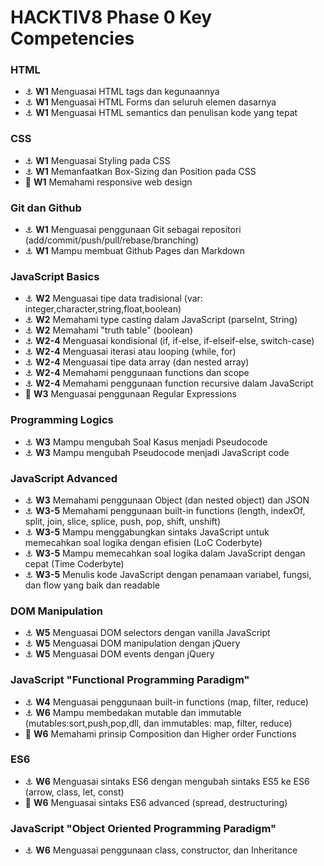 # HACKTIV8 Phase 0 Key Competencies

### HTML
- :anchor: **W1** Menguasai HTML tags dan kegunaannya
- :anchor: **W1** Menguasai HTML Forms dan seluruh elemen dasarnya
- :anchor: **W1** Menguasai HTML semantics dan penulisan kode yang tepat

### CSS
- :anchor: **W1** Menguasai Styling pada CSS
- :anchor: **W1** Memanfaatkan Box-Sizing dan Position pada CSS
- :rocket: **W1** Memahami responsive web design

### Git dan Github
- :anchor: **W1** Menguasai penggunaan Git sebagai repositori (add/commit/push/pull/rebase/branching)
- :anchor: **W1** Mampu membuat Github Pages dan Markdown

### JavaScript Basics
- :anchor: **W2** Menguasai tipe data tradisional (var: integer,character,string,float,boolean)
- :anchor: **W2** Memahami type casting dalam JavaScript (parseInt, String)
- :anchor: **W2** Memahami "truth table" (boolean)
- :anchor: **W2-4** Menguasai kondisional (if, if-else, if-elseif-else, switch-case)
- :anchor: **W2-4** Menguasai iterasi atau looping (while, for)
- :anchor: **W2-4** Menguasai tipe data array (dan nested array)
- :anchor: **W2-4** Memahami penggunaan functions dan scope
- :anchor: **W2-4** Memahami penggunaan function recursive dalam JavaScript
- :rocket: **W3** Menguasai penggunaan Regular Expressions

### Programming Logics
- :anchor: **W3** Mampu mengubah Soal Kasus menjadi Pseudocode
- :anchor: **W3** Mampu mengubah Pseudocode menjadi JavaScript code

### JavaScript Advanced
- :anchor: **W3** Memahami penggunaan Object (dan nested object) dan JSON
- :anchor: **W3-5** Memahami penggunaan built-in functions (length, indexOf, split, join, slice, splice, push, pop, shift, unshift)
- :anchor: **W3-5** Mampu menggabungkan sintaks JavaScript untuk memecahkan soal logika dengan efisien (LoC Coderbyte)
- :anchor: **W3-5** Mampu memecahkan soal logika dalam JavaScript dengan cepat (Time Coderbyte)
- :anchor: **W3-5** Menulis kode JavaScript dengan penamaan variabel, fungsi, dan flow yang baik dan readable

### DOM Manipulation
- :anchor: **W5** Menguasai DOM selectors dengan vanilla JavaScript
- :anchor: **W5** Menguasai DOM manipulation dengan jQuery
- :anchor: **W5** Menguasai DOM events dengan jQuery

### JavaScript "Functional Programming Paradigm"
- :anchor: **W4** Menguasai penggunaan built-in functions (map, filter, reduce)
- :anchor: **W6** Mampu membedakan mutable dan immutable (mutables:sort,push,pop,dll, dan immutables: map, filter, reduce)
- :rocket: **W6** Memahami prinsip Composition dan Higher order Functions

### ES6
- :anchor: **W6** Menguasai sintaks ES6 dengan mengubah sintaks ES5 ke ES6 (arrow, class, let, const)
- :rocket: **W6** Menguasai sintaks ES6 advanced (spread, destructuring)

### JavaScript "Object Oriented Programming Paradigm"
- :anchor: **W6** Menguasai penggunaan class, constructor, dan Inheritance

